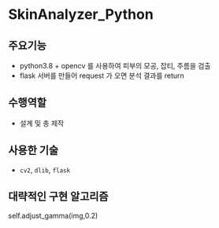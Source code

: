# SkinAnalyzer_Python

## 주요기능

- python3.8 + opencv 를 사용하여 피부의 모공, 잡티, 주름을 검출 
- flask 서버를 만들어 request 가 오면 분석 결과를 return

## 수행역할
- 설계 및 총 제작

## 사용한 기술
- `cv2`, `dlib`, `flask`

## 대략적인 구현 알고리즘

  self.adjust_gamma(img,0.2)


